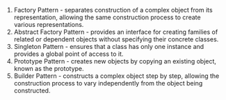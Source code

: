 1. Factory Pattern - separates construction of a complex object from its representation, allowing the same construction process to create various representations. 
2. Abstract Factory Pattern - provides an interface for creating families of related or dependent objects without specifying their concrete classes.
3. Singleton Pattern - ensures that a class has only one instance and provides a global point of access to it.
4. Prototype Pattern - creates new objects by copying an existing object, known as the prototype.
5. Builder Pattern - constructs a complex object step by step, allowing the construction process to vary independently from the object being constructed.